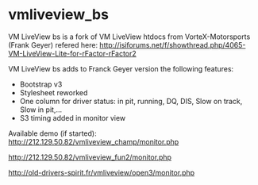# vmliveview_bs

VM LiveView bs is a fork of VM LiveView htdocs from VorteX-Motorsports (Frank Geyer) refered here:
http://isiforums.net/f/showthread.php/4065-VM-LiveView-Lite-for-rFactor-rFactor2

VM LiveView bs adds to Franck Geyer version the following features:
- Bootstrap v3
- Stylesheet reworked
- One column for driver status: in pit, running, DQ, DIS, Slow on track, Slow in pit,...
- S3 timing added in monitor view

Available demo (if started):
http://212.129.50.82/vmliveview_champ/monitor.php

http://212.129.50.82/vmliveview_fun2/monitor.php

http://old-drivers-spirit.fr/vmliveview/open3/monitor.php
